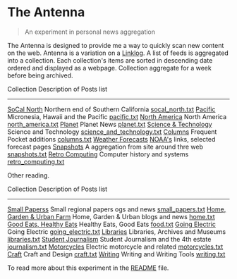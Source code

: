 
# The Antenna

> An experiment in personal news aggregation

The Antenna is designed to provide me a way to quickly scan new content on the web. Antenna is a variation on a [Linklog](https://en.wikipedia.org/wiki/Linklog). A list of feeds is aggregated into a collection. Each collection's items are sorted in descending date ordered and displayed as a webpage. Collection aggregate for a week before being archived.

Collection                                          Description of Posts                                               list
---------------------------------                   --------------------------------------------------------------     --------------------------------
[SoCal North](socal_north.html)                     Northern end of Southern California                                [socal_north.txt](socal_north.txt)
[Pacific](pacific.html)                             Micronesia, Hawaii and the Pacific                                 [pacific.txt](pacific.txt)
[North America](north_america.html)                 North America                                                      [north_america.txt](north_america.txt)
[Planet](planet.html)                               Planet News                                                        [planet.txt](planet.txt)
[Science & Technology](science_and_technology.html) Science and Technology                                             [science_and_technology.txt](science_and_technology.txt)
[Columns](columns.html)                             Frequent Pocket additions                                          [columns.txt](columns.txt)
[Weather Forecasts](forecasts.html)                 [NOAA's](https://weather.gov) links, selected forecast pages
[Snapshots](snapshots.html)                         A aggregation from site around thre web                            [snapshots.txt](snapshots.txt)
[Retro Computing](retro_computing.html)             Computer history and systems                                       [retro_computing.txt](retro_computing.txt)


Other reading.

Collection                                          Description of Posts                                               list
---------------------------------                   --------------------------------------------------------------     --------------------------------
[Small Paperss](small_papers.html)                  Small regional papers  ogs and news                                [small_papers.txt](small_papers.txt)
[Home, Garden & Urban Farm](home.html)              Home, Garden & Urban blogs and news                                [home.txt](home.txt)
[Good Eats, Healthy Eats](food.html)                Healthy Eats, Good Eats                                            [food.txt](foot.txt)
[Going Electric](going_electric.html)               Going Electric                                                     [going_electric.txt](going_electric.txt)
[Libraries](libraries.html)                         Libraries, Archives and Museums                                    [libraries.txt](libraries.txt)
[Student Journalism](journalism.html)               Student Journalism and the 4th estate                              [journalism.txt](journalism.txt)
[Motorcycles](motorcycles.html)                     Electric motorcycle and related                                    [motorcycles.txt](motorcycles.txt)
[Craft](craft.html)                                 Craft and Design                                                   [craft.txt](craft.txt)
[Writing](writing.html)                             Writing and Writing Tools                                          [writing.txt](writing.txt)

To read more about this experiment in the [README](README.md) file.
